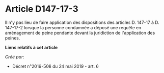 # Article D147-17-3

Il n'y pas lieu de faire application des dispositions des articles D. 147-17 à D. 147-17-2 lorsque la personne condamnée a
déposé une requête en aménagement de peine pendante devant la juridiction de l'application des peines.

**Liens relatifs à cet article**

_Créé par_:

  - Décret n°2019-508 du 24 mai 2019 - art. 6
